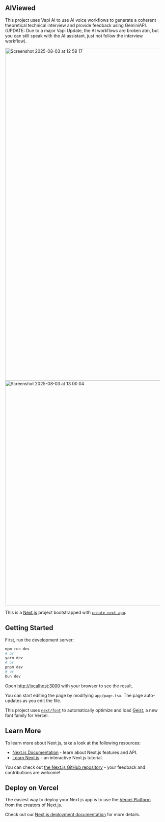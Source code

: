## AIViewed

This project uses Vapi AI to use AI voice workflows to generate a coherent theoretical technical interview and provide feedback using GeminiAPI. (UPDATE: Due to a major Vapi Update, the AI workflows are broken atm, but you can still speak with the AI assistant, just not follow the interview workflow).

 <img width="1640" height="1078" alt="Screenshot 2025-08-03 at 12 59 17" src="https://github.com/user-attachments/assets/bceebf33-055e-4b1f-9c50-2c9007502cb3" />

<img width="1487" height="730" alt="Screenshot 2025-08-03 at 13 00 04" src="https://github.com/user-attachments/assets/f571bd52-55fc-4587-a3f1-c9c5c8f28c8d" />


This is a [Next.js](https://nextjs.org) project bootstrapped with [`create-next-app`](https://nextjs.org/docs/app/api-reference/cli/create-next-app).

## Getting Started

First, run the development server:

```bash
npm run dev
# or
yarn dev
# or
pnpm dev
# or
bun dev
```

Open [http://localhost:3000](http://localhost:3000) with your browser to see the result.

You can start editing the page by modifying `app/page.tsx`. The page auto-updates as you edit the file.

This project uses [`next/font`](https://nextjs.org/docs/app/building-your-application/optimizing/fonts) to automatically optimize and load [Geist](https://vercel.com/font), a new font family for Vercel.

## Learn More

To learn more about Next.js, take a look at the following resources:

- [Next.js Documentation](https://nextjs.org/docs) - learn about Next.js features and API.
- [Learn Next.js](https://nextjs.org/learn) - an interactive Next.js tutorial.

You can check out [the Next.js GitHub repository](https://github.com/vercel/next.js) - your feedback and contributions are welcome!

## Deploy on Vercel

The easiest way to deploy your Next.js app is to use the [Vercel Platform](https://vercel.com/new?utm_medium=default-template&filter=next.js&utm_source=create-next-app&utm_campaign=create-next-app-readme) from the creators of Next.js.

Check out our [Next.js deployment documentation](https://nextjs.org/docs/app/building-your-application/deploying) for more details.
